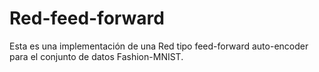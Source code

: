 # Red-feed-forward
Esta es una implementación de una Red tipo feed-forward auto-encoder para el conjunto de datos Fashion-MNIST.
